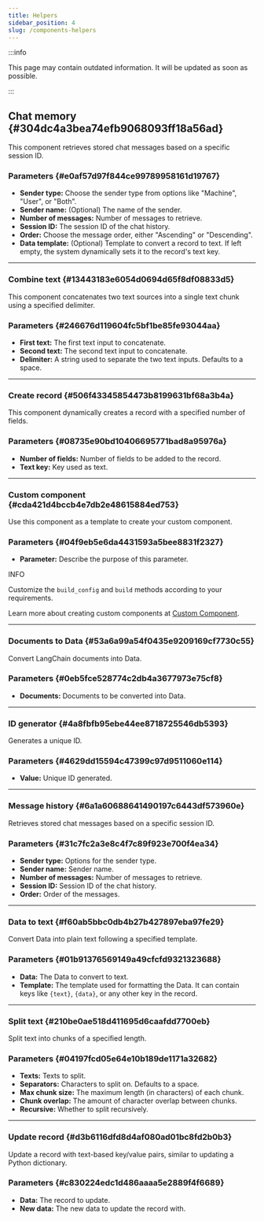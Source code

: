 ```yaml
---
title: Helpers
sidebar_position: 4
slug: /components-helpers
---
```




:::info

This page may contain outdated information. It will be updated as soon as possible.

:::




## Chat memory {#304dc4a3bea74efb9068093ff18a56ad}


This component retrieves stored chat messages based on a specific session ID.


### Parameters {#e0af57d97f844ce99789958161d19767}

- **Sender type:** Choose the sender type from options like "Machine", "User", or "Both".
- **Sender name:** (Optional) The name of the sender.
- **Number of messages:** Number of messages to retrieve.
- **Session ID:** The session ID of the chat history.
- **Order:** Choose the message order, either "Ascending" or "Descending".
- **Data template:** (Optional) Template to convert a record to text. If left empty, the system dynamically sets it to the record's text key.

---


### Combine text {#13443183e6054d0694d65f8df08833d5}


This component concatenates two text sources into a single text chunk using a specified delimiter.


### Parameters {#246676d119604fc5bf1be85fe93044aa}

- **First text:** The first text input to concatenate.
- **Second text:** The second text input to concatenate.
- **Delimiter:** A string used to separate the two text inputs. Defaults to a space.

---


### Create record {#506f43345854473b8199631bf68a3b4a}


This component dynamically creates a record with a specified number of fields.


### Parameters {#08735e90bd10406695771bad8a95976a}

- **Number of fields:** Number of fields to be added to the record.
- **Text key:** Key used as text.

---


### Custom component {#cda421d4bccb4e7db2e48615884ed753}


Use this component as a template to create your custom component.


### Parameters {#04f9eb5e6da4431593a5bee8831f2327}

- **Parameter:** Describe the purpose of this parameter.

INFO


Customize the `build_config` and `build` methods according to your requirements.


Learn more about creating custom components at [Custom Component](http://docs.langflow.org/components/custom).


---


### Documents to Data {#53a6a99a54f0435e9209169cf7730c55}


Convert LangChain documents into Data.


### Parameters {#0eb5fce528774c2db4a3677973e75cf8}

- **Documents:** Documents to be converted into Data.

---


### ID generator {#4a8fbfb95ebe44ee8718725546db5393}


Generates a unique ID.


### Parameters {#4629dd15594c47399c97d9511060e114}

- **Value:** Unique ID generated.

---


### Message history {#6a1a60688641490197c6443df573960e}


Retrieves stored chat messages based on a specific session ID.


### Parameters {#31c7fc2a3e8c4f7c89f923e700f4ea34}

- **Sender type:** Options for the sender type.
- **Sender name:** Sender name.
- **Number of messages:** Number of messages to retrieve.
- **Session ID:** Session ID of the chat history.
- **Order:** Order of the messages.

---


### Data to text {#f60ab5bbc0db4b27b427897eba97fe29}


Convert Data into plain text following a specified template.


### Parameters {#01b91376569149a49cfcfd9321323688}

- **Data:** The Data to convert to text.
- **Template:** The template used for formatting the Data. It can contain keys like `{text}`, `{data}`, or any other key in the record.

---


### Split text {#210be0ae518d411695d6caafdd7700eb}


Split text into chunks of a specified length.


### Parameters {#04197fcd05e64e10b189de1171a32682}

- **Texts:** Texts to split.
- **Separators:** Characters to split on. Defaults to a space.
- **Max chunk size:** The maximum length (in characters) of each chunk.
- **Chunk overlap:** The amount of character overlap between chunks.
- **Recursive:** Whether to split recursively.

---


### Update record {#d3b6116dfd8d4af080ad01bc8fd2b0b3}


Update a record with text-based key/value pairs, similar to updating a Python dictionary.


### Parameters {#c830224edc1d486aaaa5e2889f4f6689}

- **Data:** The record to update.
- **New data:** The new data to update the record with.
